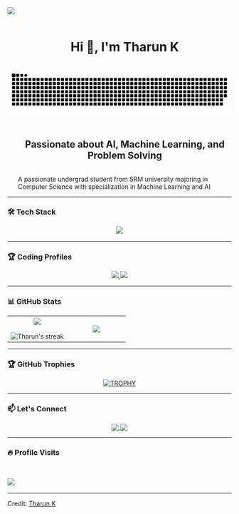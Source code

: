 <!--horizontal divider(gradiant)-->
<img src="https://user-images.githubusercontent.com/73097560/115834477-dbab4500-a447-11eb-908a-139a6edaec5c.gif">

<!--h1 without bottom border-->
<div id="user-content-toc">
  <ul align="center">
    <summary><h1 style="display: inline-block">Hi 👋, I'm Tharun K</h1></summary>
  </ul>
</div>

<!--- snake animation -->
<div align="center">
  <img src="https://github.com/1999AZZAR/1999AZZAR/blob/main/resources/img/grid-snake.svg" alt="snake">
</div>

<!--h2 without bottom border-->
<div id="user-content-toc">
  <ul align="center">
    <summary><h2 style="display: inline-block">Passionate about AI, Machine Learning, and Problem Solving</h2></summary>
  </ul>
</div>

<!--Intro start-->
<ul>
A passionate undergrad student from SRM university majoring in Computer Science with specialization in Machine Learning and AI
</ul>
<!--Intro end-->

---

### 🛠️ **Tech Stack**
<p align="center">
  <a href="https://skillicons.dev">
    <img src="https://skillicons.dev/icons?i=python,tensorflow,pytorch,pandas,numpy,scikit-learn,html,css,js,react,nodejs,mongodb,git,github,vscode" />
  </a>
</p>

---

### 🏆 **Coding Profiles**
<p align="center">
  <a href="https://leetcode.com/u/Tharun_03k/">
    <img src="https://img.shields.io/badge/LeetCode-FFA116?style=for-the-badge&logo=leetcode&logoColor=white">
  </a>
  <a href="https://www.hackerrank.com/profile/tk6692">
    <img src="https://img.shields.io/badge/HackerRank-2EC866?style=for-the-badge&logo=hackerrank&logoColor=white">
  </a>
</p>

---

### 📊 **GitHub Stats**
<table align="center">
  <tbody>
    <tr border="none">
      <td width="50%" align="center">
        <img align="center" src="https://github-readme-stats.vercel.app/api?username=TharunK03&theme=dark&show_icons=true&count_private=true">
        <br><br>
        <img title="🔥 Streak Stats" alt="Tharun's streak" src="https://github-readme-streak-stats.herokuapp.com/?user=TharunK03&theme=dark&hide_border=false">
      </td>
      <td width="50%" align="center">
        <img align="center" src="https://github-readme-stats.anuraghazra1.vercel.app/api/top-langs/?username=TharunK03&theme=dark&hide_border=false&langs_count=10">
      </td>
    </tr>
  </tbody>
</table>

---

### 🏆 **GitHub Trophies**
<div align="center">
  <a href="https://github.com/ryo-ma/github-profile-trophy" title="Go to Source">
      <img align="center" width="84%" src="https://github-profile-trophy.vercel.app/?username=TharunK03&theme=radical&row=1&column=7&margin-h=15&margin-w=5&no-bg=true" alt="TROPHY">
  </a>
</div>

---

### 📫 **Let's Connect**
<p align="center">
  <a href="http://linkedin.com/in/tharun-k-4a821025b" target="blank">
    <img align="center" src="https://img.shields.io/badge/LinkedIn-0077B5?style=for-the-badge&logo=linkedin&logoColor=white">
  </a>
  <a href="mailto:your-email@gmail.com" target="blank">
    <img align="center" src="https://img.shields.io/badge/Gmail-D14836?style=for-the-badge&logo=gmail&logoColor=white">
  </a>
</p>

---

### 🔥 **Profile Visits**
<div align="center">
  <p><a href="https://visitcount.itsvg.in"><img src="https://visitcount.itsvg.in/api?id=TharunK03&icon=3&color=6" alt=""></a></p>
</div>

<!--horizontal divider(gradiant)-->
<img src="https://user-images.githubusercontent.com/73097560/115834477-dbab4500-a447-11eb-908a-139a6edaec5c.gif">

<hr>
<p>Credit: <a href="https://github.com/TharunK03">Tharun K</a></p>

